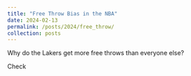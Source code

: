 ```yaml
---
title: "Free Throw Bias in the NBA"
date: 2024-02-13
permalink: /posts/2024/free_throw/
collection: posts
---
```


Why do the Lakers get more free throws than everyone else?

Check